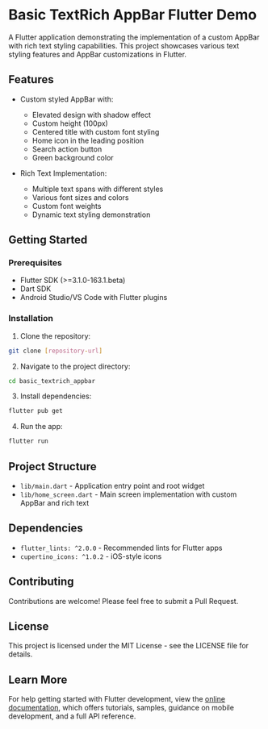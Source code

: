 # Basic TextRich AppBar Flutter Demo

A Flutter application demonstrating the implementation of a custom AppBar with rich text styling capabilities. This project showcases various text styling features and AppBar customizations in Flutter.

## Features

- Custom styled AppBar with:
  - Elevated design with shadow effect
  - Custom height (100px)
  - Centered title with custom font styling
  - Home icon in the leading position
  - Search action button
  - Green background color

- Rich Text Implementation:
  - Multiple text spans with different styles
  - Various font sizes and colors
  - Custom font weights
  - Dynamic text styling demonstration

## Getting Started

### Prerequisites

- Flutter SDK (>=3.1.0-163.1.beta)
- Dart SDK
- Android Studio/VS Code with Flutter plugins

### Installation

1. Clone the repository:
```bash
git clone [repository-url]
```

2. Navigate to the project directory:
```bash
cd basic_textrich_appbar
```

3. Install dependencies:
```bash
flutter pub get
```

4. Run the app:
```bash
flutter run
```

## Project Structure

- `lib/main.dart` - Application entry point and root widget
- `lib/home_screen.dart` - Main screen implementation with custom AppBar and rich text

## Dependencies

- `flutter_lints: ^2.0.0` - Recommended lints for Flutter apps
- `cupertino_icons: ^1.0.2` - iOS-style icons

## Contributing

Contributions are welcome! Please feel free to submit a Pull Request.

## License

This project is licensed under the MIT License - see the LICENSE file for details.

## Learn More

For help getting started with Flutter development, view the
[online documentation](https://docs.flutter.dev/), which offers tutorials,
samples, guidance on mobile development, and a full API reference.
